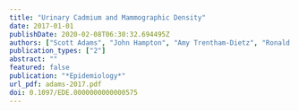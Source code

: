 ```yaml
---
title: "Urinary Cadmium and Mammographic Density"
date: 2017-01-01
publishDate: 2020-02-08T06:30:32.694495Z
authors: ["Scott Adams", "John Hampton", "Amy Trentham-Dietz", "Ronald Gangnon", "Martin Shafer", "Polly Newcomb"]
publication_types: ["2"]
abstract: ""
featured: false
publication: "*Epidemiology*"
url_pdf: adams-2017.pdf
doi: 0.1097/EDE.0000000000000575
---
```


